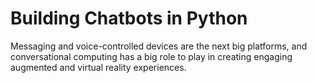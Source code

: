# Building Chatbots in Python

Messaging and voice-controlled devices are the next big platforms, and conversational computing has a big role to play in creating engaging augmented and virtual reality experiences.